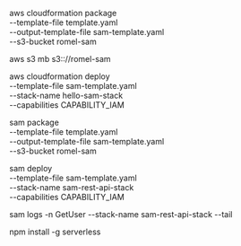 aws cloudformation package \
--template-file template.yaml \
--output-template-file sam-template.yaml \
--s3-bucket romel-sam

aws s3 mb s3:://romel-sam

aws cloudformation deploy \
--template-file sam-template.yaml \
--stack-name hello-sam-stack \
--capabilities CAPABILITY_IAM


sam package \
--template-file template.yaml \
--output-template-file sam-template.yaml \
--s3-bucket romel-sam

sam deploy \
--template-file sam-template.yaml \
--stack-name sam-rest-api-stack \
--capabilities CAPABILITY_IAM


sam logs -n GetUser --stack-name sam-rest-api-stack --tail


npm install -g serverless
